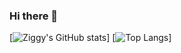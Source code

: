 ### Hi there 👋

[![Ziggy's GitHub stats](https://github-readme-stats.vercel.app/api?username=ziggymoens)]
[![Top Langs](https://github-readme-stats.vercel.app/api/top-langs/?username=ziggymoens&layout=compact)]



<!--
**ziggymoens/ziggymoens** is a ✨ _special_ ✨ repository because its `README.md` (this file) appears on your GitHub profile.

Here are some ideas to get you started:

- 🔭 I’m currently working on ...
- 🌱 I’m currently learning ...
- 👯 I’m looking to collaborate on ...
- 🤔 I’m looking for help with ...
- 💬 Ask me about ...
- 📫 How to reach me: ...
- 😄 Pronouns: ...
- ⚡ Fun fact: ...
-->

